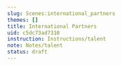 ```yaml
---
slug: Scenes:international_partners
themes: []
title: International Partners
uid: c5dc73ad7310
instruction: Instructions/talent
note: Notes/talent
status: draft
---
```

